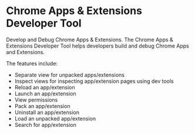 Chrome Apps & Extensions Developer Tool
=======================================

Develop and Debug Chrome Apps & Extensions.
The Chrome Apps & Extensions Developer Tool helps developers build and debug Chrome Apps and Extensions. 

The features include:

- Separate view for unpacked apps/extensions
- Inspect views for inspecting app/extension pages using dev tools
- Reload an app/extension
- Launch an app/extension
- View permissions
- Pack an app/extension
- Uninstall an app/extension
- Load an unpacked app/extension
- Search for app/extension
